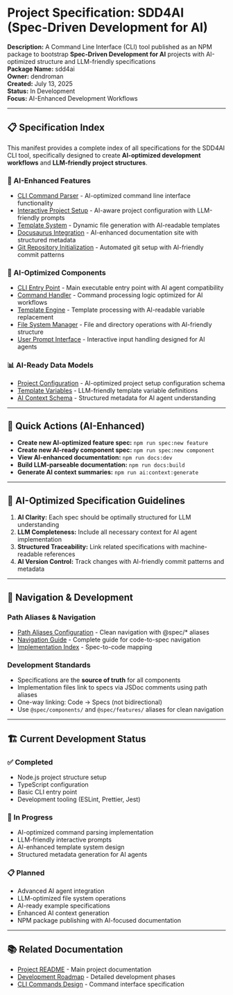 # Project Specification: SDD4AI (Spec-Driven Development for AI)

**Description:** A Command Line Interface (CLI) tool published as an NPM package to bootstrap **Spec-Driven Development for AI** projects with AI-optimized structure and LLM-friendly specifications  
**Package Name:** sdd4ai  
**Owner:** dendroman  
**Created:** July 13, 2025  
**Status:** In Development  
**Focus:** AI-Enhanced Development Workflows  

---

## 📋 Specification Index

This manifest provides a complete index of all specifications for the SDD4AI CLI tool, specifically designed to create **AI-optimized development workflows** and **LLM-friendly project structures**.

### 🎯 AI-Enhanced Features
- [CLI Command Parser](./features/cli-command-parser.md) - AI-optimized command line interface functionality
- [Interactive Project Setup](./features/interactive-project-setup.md) - AI-aware project configuration with LLM-friendly prompts
- [Template System](./features/template-system.md) - Dynamic file generation with AI-readable templates
- [Docusaurus Integration](./features/docusaurus-integration.md) - AI-enhanced documentation site with structured metadata
- [Git Repository Initialization](./features/git-repo-init.md) - Automated git setup with AI-friendly commit patterns

### 🧩 AI-Optimized Components  
- [CLI Entry Point](./components/cli-entry-point.md) - Main executable entry point with AI agent compatibility
- [Command Handler](./components/command-handler.md) - Command processing logic optimized for AI workflows
- [Template Engine](./components/template-engine.md) - Template processing with AI-readable variable replacement
- [File System Manager](./components/file-system-manager.md) - File and directory operations with AI-friendly structure
- [User Prompt Interface](./components/user-prompt-interface.md) - Interactive input handling designed for AI agents

### 📊 AI-Ready Data Models
- [Project Configuration](./components/project-configuration.md) - AI-optimized project setup configuration schema
- [Template Variables](./components/template-variables.md) - LLM-friendly template variable definitions
- [AI Context Schema](./components/ai-context-schema.md) - Structured metadata for AI agent understanding

---

## 🚀 Quick Actions (AI-Enhanced)

- **Create new AI-optimized feature spec:** `npm run spec:new feature`
- **Create new AI-ready component spec:** `npm run spec:new component`
- **View AI-enhanced documentation:** `npm run docs:dev`
- **Build LLM-parseable documentation:** `npm run docs:build`
- **Generate AI context summaries:** `npm run ai:context:generate`

---

## 📖 AI-Optimized Specification Guidelines

1. **AI Clarity:** Each spec should be optimally structured for LLM understanding
2. **LLM Completeness:** Include all necessary context for AI agent implementation
3. **Structured Traceability:** Link related specifications with machine-readable references
4. **AI Version Control:** Track changes with AI-friendly commit patterns and metadata

---

## 🧭 Navigation & Development

### Path Aliases & Navigation
- [Path Aliases Configuration](./PATH_ALIASES.md) - Clean navigation with @spec/* aliases
- [Navigation Guide](./NAVIGATION.md) - Complete guide for code-to-spec navigation
- [Implementation Index](../IMPLEMENTATION.md) - Spec-to-code mapping

### Development Standards
- Specifications are the **source of truth** for all components
- Implementation files link to specs via JSDoc comments using path aliases
- One-way linking: Code → Specs (not bidirectional)
- Use `@spec/components/` and `@spec/features/` aliases for clean navigation

---

## 🏗️ Current Development Status

### ✅ Completed
- Node.js project structure setup
- TypeScript configuration
- Basic CLI entry point
- Development tooling (ESLint, Prettier, Jest)

### 🚧 In Progress
- AI-optimized command parsing implementation
- LLM-friendly interactive prompts
- AI-enhanced template system design
- Structured metadata generation for AI agents

### 📋 Planned
- Advanced AI agent integration
- LLM-optimized file system operations
- AI-ready example specifications
- Enhanced AI context generation
- NPM package publishing with AI-focused documentation

---

## 📚 Related Documentation

- [Project README](../README.md) - Main project documentation
- [Development Roadmap](../README.md#-development-roadmap) - Detailed development phases
- [CLI Commands Design](../README.md#-cli-commands-design) - Command interface specification
